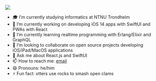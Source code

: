 ![](https://www.seattleaquarium.org/sites/default/files/images/animal/river-otter_6.png)

- 🎓 I’m currently studying informatics at NTNU Trondheim
- 🔭 I’m currently working on developing iOS 14 apps with SwiftUI and PWAs with React
- 🌱 I’m currently learning realtime programming with Erlang/Elixir and GraphQL
- 👯 I’m looking to collaborate on open source projects developing iOS/iPad/MacOS applications
- 💬 Ask me about React.js and SwiftUI
- 📫 How to reach me: [email](mailto:fredrik.malmo@icloud.com)
- 😄 Pronouns: he/him
- ⚡ Fun fact: otters use rocks to smash open clams
